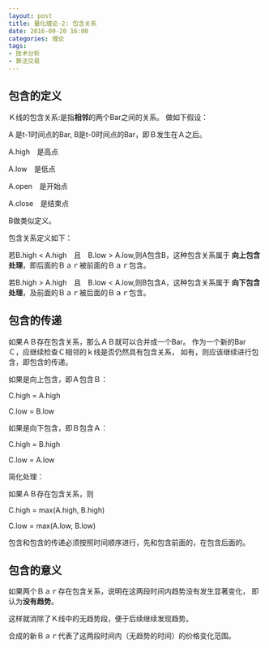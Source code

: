```yaml
---
layout: post
title: 量化缠论-2: 包含关系
date: 2016-09-20 16:00
categories: 缠论
tags:
- 技术分析
- 算法交易
---
```


## 包含的定义

Ｋ线的包含关系:是指**相邻**的两个Bar之间的关系。
做如下假设：

A 是t-1时间点的Bar, B是t-0时间点的Bar，即Ｂ发生在Ａ之后。

A.high　是高点

A.low　是低点

A.open　是开始点

A.close　是结束点

B做类似定义。

包含关系定义如下：

若B.high < A.high　且　B.low > A.low,则A包含B，这种包含关系属于
**向上包含处理**，即后面的Ｂａｒ被前面的Ｂａｒ包含。

若B.high > A.high　且　B.low < A.low,则B包含A，这种包含关系属于
**向下包含处理**，及前面的Ｂａｒ被后面的Ｂａｒ包含。


## 包含的传递

如果ＡＢ存在包含关系，那么ＡＢ就可以合并成一个Bar。
作为一个新的Bar　Ｃ，应继续检查Ｃ相邻的ｋ线是否仍然具有包含关系，
如有，则应该继续进行包含，即包含的传递。

如果是向上包含，即Ａ包含Ｂ：

C.high = A.high

C.low = B.low

如果是向下包含，即Ｂ包含Ａ：

C.high = B.high

C.low = A.low

简化处理：

如果ＡＢ存在包含关系，则

C.high = max(A.high, B.high)

C.low = max(A.low, B.low)


包含和包含的传递必须按照时间顺序进行，先和包含前面的，在包含后面的。


## 包含的意义

如果两个Ｂａｒ存在包含关系，说明在这两段时间内趋势没有发生显著变化，
即认为**没有趋势**。

>
这样就消除了Ｋ线中的无趋势段，便于后续继续发现趋势。

合成的新Ｂａｒ代表了这两段时间内（无趋势的时间）的价格变化范围。
